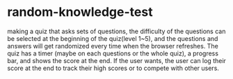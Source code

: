 # random-knowledge-test

making a quiz that asks sets of questions, the difficulty of the questions can be selected at the beginning of the quiz(level 1~5), and the questions and answers will get randomized every time when the browser refreshes. The quiz has a timer (maybe on each questions or the whole quiz), a progress bar, and shows the score at the end. If the user wants, the user can log their score at the end to track their high scores or to compete with other users.
